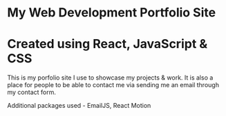 # My Web Development Portfolio Site

# Created using React, JavaScript & CSS

This is my porfolio site I use to showcase my projects & work. It is also a place for people to be able to contact me via sending me an email through my contact form.

Additional packages used - EmailJS, React Motion
